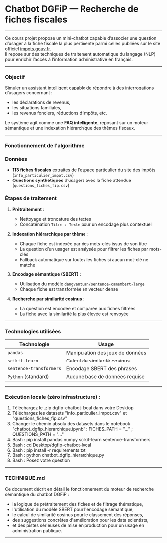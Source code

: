 # Chatbot DGFiP — Recherche de fiches fiscales

---

Ce cours projet propose un mini-chatbot capable d’associer une question d’usager à la fiche fiscale la plus pertinente parmi celles publiées sur le site officiel [impots.gouv.fr](https://www.impots.gouv.fr).  
Il repose sur des techniques de traitement automatique du langage (NLP) pour enrichir l’accès à l’information administrative en français.

---

### Objectif

Simuler un assistant intelligent capable de répondre à des interrogations d’usagers concernant :
- les déclarations de revenus,
- les situations familiales,
- les revenus fonciers, réductions d’impôts, etc.

Le système agit comme une **FAQ intelligente**, reposant sur un moteur sémantique et une indexation hiérarchique des thèmes fiscaux.

---

### Fonctionnement de l'algorithme

### Données
- **113 fiches fiscales** extraites de l’espace particulier du site des impôts (`info_particulier_impot.csv`)
- **Questions synthétiques** d’usagers avec la fiche attendue (`questions_fiches_fip.csv`)

### Étapes de traitement

1. **Prétraitement** :
   - Nettoyage et troncature des textes
   - Concaténation `Titre : Texte` pour un encodage plus contextuel

2. **Indexation hiérarchique par thème** :
   - Chaque fiche est indexée par des mots-clés issus de son titre
   - La question d’un usager est analysée pour filtrer les fiches par mots-clés
   - Fallback automatique sur toutes les fiches si aucun mot-clé ne matche

3. **Encodage sémantique (SBERT)** :
   - Utilisation du modèle [`dangvantuan/sentence-camembert-large`](https://huggingface.co/dangvantuan/sentence-camembert-large)
   - Chaque fiche est transformée en vecteur dense

4. **Recherche par similarité cosinus** :
   - La question est encodée et comparée aux fiches filtrées
   - La fiche avec la similarité la plus élevée est renvoyée

---

### Technologies utilisées

| Technologie             | Usage |
|-------------------------|-------|
| `pandas`                | Manipulation des jeux de données |
| `scikit-learn`          | Calcul de similarité cosinus |
| `sentence-transformers` | Encodage SBERT des phrases |
| `Python` (standard)     | Aucune base de données requise |

---

### **Exécution locale (zéro infrastructure)** :

1. Téléchargez le .zip dgfip-chatbot-local dans votre Desktop
2. Téléchargez les datasets "info_particulier_impot.csv" et "questions_fiches_fip.csv"
3. Changer le chemin absolu des datasets dans le notebook "chatbot_dgfip_hierarchique.ipynb" : FICHES_PATH = "..." ; QUESTIONS_PATH = "..."
4. Bash : pip install pandas numpy scikit-learn sentence-transformers
5. Bash : cd Desktop/dgfip-chatbot-local
6. Bash : pip install -r requirements.txt
7. Bash : python chatbot_dgfip_hierarchique.py
8. Bash : Posez votre question

---

### TECHNIQUE.md

Ce document décrit en détail le fonctionnement du moteur de recherche sémantique du chatbot DGFiP :

- la logique de prétraitement des fiches et de filtrage thématique,
- l'utilisation du modèle SBERT pour l'encodage sémantique,
- le calcul de similarité cosinus pour le classement des réponses,
- des suggestions concrètes d'amélioration pour les data scientists,
- et des pistes sérieuses de mise en production pour un usage en administration publique.

---
